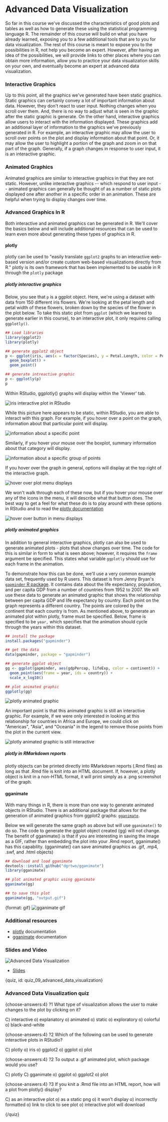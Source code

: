 # Advanced Data Visualization

So far in this course we've discussed the characteristics of good plots and tables as well as how to generate these using the statistical programming language R. The remainder of this course will build on what you have already learned, exposing you to a few additional tools that are to you for data visualization. The rest of this course is meant to expose you to the possibilities in R, not help you become an expert. However, after having an idea of the possibilities, we will provide links to other places where you can obtain more information, allow you to practice your data visualization skills on your own, and eventually become an expert at advanced data visualization.

### Interactive Graphics

Up to this point, all the graphics we've generated have been static graphics. Static graphics can certainly convey a lot of important information about data. However, they don't react to user input. Nothing changes when you scroll over them. And, there is no way to adjust what is seen in the graphic after the static graphic is generate. On the other hand, interactive graphics allow users to interact with the information displayed. These graphics add an additional layer of information to the graphics we've previously generated in R. For example, an interactive graphic may allow the user to scroll over points on the plot and display information about that point. Or, it may allow the user to highlight a portion of the graph and zoom in on that part of the graph. Generally, if a graph changes in response to user input, it is an interactive graphic.

### Animated Graphics

Animated graphics are similar to interactive graphics in that they are not static. However, unlike interactive graphics -- which respond to user input -- animated graphics can generally be thought of as a number of static plots displayed one after another in a specific order in an animation. These are helpful when trying to display changes over time.

### Advanced Graphics In R

Both interactive and animated graphics can be generated in R. We'll cover the basics below and will include additional resources that can be used to learn even more about generating these types of graphics in R.

#### plotly

plotly can be used to "easily translate `ggplot2` graphs to an interactive web-based version and/or create custom web-based visualizations directly from R." plotly is its own framework that has been implemented to be usable in R through the `plotly` package

##### plotly interactive graphics

Below, you see that `p` is a ggplot object. Here, we're using a dataset with data from 150 different iris flowers. We're looking at the petal length and petal width of these flowers, broken down by the species of the flower in the plot below. To take this static plot from `ggplot` (which we learned to generate earlier in this course),  to an interactive plot, it only requires calling `ggplotly()`.

```r
## Load libraries
library(ggplot2)
library(plotly)

## generate ggplot2 object
p <- ggplot(iris, aes(x = factor(Species), y = Petal.Length, color = Petal.Width)) +
  geom_boxplot() +
  geom_point()

## generate intreactive graphic
p <- ggplotly(p)
p
```

Within RStudio, ggplotly() graphs will display within the 'Viewer' tab.


![iris interactive plot in RStudio](https://docs.google.com/presentation/d/1akxwxd52on22B7uUhZTUi1oHJ6PSDicdVchjmVynhr0/export/png?id=1akxwxd52on22B7uUhZTUi1oHJ6PSDicdVchjmVynhr0&pageid=g2bfdb07292_0_151)

While this picture here appears to be static, within RStudio, you are able to interact with this graph. For example, if you hover over a point on the graph, information about that particular point will display.  


![information about a specific point](https://docs.google.com/presentation/d/1akxwxd52on22B7uUhZTUi1oHJ6PSDicdVchjmVynhr0/export/png?id=1akxwxd52on22B7uUhZTUi1oHJ6PSDicdVchjmVynhr0&pageid=g389ae8f2fa_0_12)

Similarly, if you hover your mouse over the boxplot, summary information about that category will display.


![information about a specific group of points](https://docs.google.com/presentation/d/1akxwxd52on22B7uUhZTUi1oHJ6PSDicdVchjmVynhr0/export/png?id=1akxwxd52on22B7uUhZTUi1oHJ6PSDicdVchjmVynhr0&pageid=g389ae8f2fa_0_22)


If you hover over the graph in general, options will display at the top right of the interactive graph.

![hover over plot menu displays](https://docs.google.com/presentation/d/1akxwxd52on22B7uUhZTUi1oHJ6PSDicdVchjmVynhr0/export/png?id=1akxwxd52on22B7uUhZTUi1oHJ6PSDicdVchjmVynhr0&pageid=g389ae8f2fa_0_1)

We won't walk through each of these now, but if you hover your mouse over any of the icons in the menu, it will describe what that button does. The best way to get a feel for what these do is to play around with these options in RStudio and to read the [plotly documentation](https://plotly-book.cpsievert.me/)


![hover over button in menu displays](https://docs.google.com/presentation/d/1akxwxd52on22B7uUhZTUi1oHJ6PSDicdVchjmVynhr0/export/png?id=1akxwxd52on22B7uUhZTUi1oHJ6PSDicdVchjmVynhr0&pageid=g389ae8f2fa_0_29)



##### plotly animated graphics

In addition to general interactive graphics, plotly can also be used to generate animated plots - plots that show changes over time. The code for this is similar in form to what is seen above; however, it requires the `frame` argument be specified. This states what variable `ggplotly` should use for each frame in the animation.

To demonstrate how this can be done, we'll use a very common example data set, frequently used by R users. This dataset is from Jenny Bryan's [`gapminder` R package](https://cran.r-project.org/web/packages/gapminder/index.html). It contains data about the life expectancy, population, and per capita GDP from a number of countries from 1952 to 2007. We will use these data to generate an animated graphic that shows the relationship between per capita GDP and life expectancy by country. Each point on the graph represents a different country. The points are colored by the continent that each country is from. As mentioned above, to generate an animated plot within plotly, frame must be specified. Below, frame is specified to be `year,` which specifies that the animation should cycle through the years within this dataset.

```r
## install the package
install.packages("gapminder")

## get the data
data(gapminder, package = "gapminder")

## generate ggplot object
gg <- ggplot(gapminder, aes(gdpPercap, lifeExp, color = continent)) +
  geom_point(aes(frame = year, ids = country)) +
  scale_x_log10()

## plot animated graphic
ggplotly(gg)

```


![plotly animated graphic](https://docs.google.com/presentation/d/1akxwxd52on22B7uUhZTUi1oHJ6PSDicdVchjmVynhr0/export/png?id=1akxwxd52on22B7uUhZTUi1oHJ6PSDicdVchjmVynhr0&pageid=g389ae8f2fa_0_37)

An important point is that this animated graphic is still an interactive graphic. For example, if we were only interested in looking at this relationship for countries in Africa and Europe, we could click on "Americas", "Asia", and "Oceania" in the legend to remove those points from the plot in the current view.


![plotly animated graphic is still interactive](https://docs.google.com/presentation/d/1akxwxd52on22B7uUhZTUi1oHJ6PSDicdVchjmVynhr0/export/png?id=1akxwxd52on22B7uUhZTUi1oHJ6PSDicdVchjmVynhr0&pageid=g389ae8f2fa_0_68)

##### plotly in RMarkdown reports

plotly objects can be printed directly into RMarkdown reports (.Rmd files) as long as that .Rmd file is knit into an HTML document. If, however, a plotly object is knit in a non-HTML format, it will print simply as a .png screenshot of the graph.


#### gganimate

With many things in R, there is more than one way to generate animated objects in RStudio. There is an additional package that allows for the generation of animated graphics from ggplot2 graphs: [`gganimate`](https://github.com/dgrtwo/gganimate).

Below we will generate the same graph as above but will use `gganimate()` to do so. The code to generate the ggplot object created (gg) will not change. The benefit of gganimate() is that if you are interesting in saving the image as a GIF, rather than embedding the plot into your .Rmd report, gganimate() has this capability. (gganimate() can save animated graphics as .gif, .mp4, .swf, and .html objects)

```r
## download and load gganimate
devtools::install_github("dgrtwo/gganimate")
library(gganimate)

## plot animated graphic using gganimate
gganimate(gg)

## to save this plot
gganimate(gg, "output.gif")

```

{format: gif}
![gganimate gif](https://s3-eu-west-1.amazonaws.com/pfigshare-u-files/14127164/output.gif)

### Additional resources

* [plotly](https://plotly-book.cpsievert.me/) documentation
* [gganimate](https://github.com/dgrtwo/gganimate) documentation


### Slides and Video

![Advanced Data Visualization](https://youtu.be/JNQy0y5NUX4)

  * [Slides](https://docs.google.com/presentation/d/1akxwxd52on22B7uUhZTUi1oHJ6PSDicdVchjmVynhr0/edit?usp=sharing)


{quiz, id: quiz_09_advanced_data_visualization}

### Advanced Data Visualization quiz

{choose-answers:4}
?1 What type of visualization allows the user to make changes to the plot by clicking on it?

C) interactive
o) explanatory
o) animated
o) static
o) exploratory
o) colorful
o) black-and-white

{choose-answers:4}
?2 Which of the following can be used to generate interactive plots in RStudio?

C) plotly
o) iris
o) ggplot2
o) ggplot
o) plot

{choose-answers:4}
?2 To output a .gif animated plot, which package would you use?

C) plotly
C) gganimate
o) ggplot
o) ggplot2
o) plot

{choose-answers:4}
?3 If you knit a .Rmd file into an HTML report, how will a plot from plotly() display?

C) as an interactive plot
o) as a static png
o) it won't display
o) incorrectly formatted
o) link to click to see plot
o) interactive plot will download

{/quiz}
